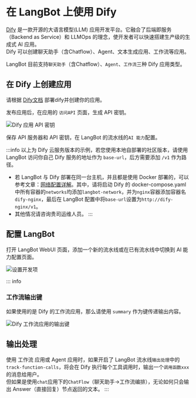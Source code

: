 # 在 LangBot 上使用 Dify

[Dify](https://dify.ai) 是一款开源的大语言模型(LLM) 应用开发平台。它融合了后端即服务（Backend as Service）和 LLMOps 的理念，使开发者可以快速搭建生产级的生成式 AI 应用。  
Dify 可以创建聊天助手（含Chatflow）、Agent、文本生成应用、工作流等应用。

LangBot 目前支持`聊天助手`（含Chatflow）、`Agent`、`工作流`三种 Dify 应用类型。

## 在 Dify 上创建应用

请根据 [Dify文档](https://docs.dify.ai) 部署dify并创建你的应用。  

发布应用后，在应用的 `访问API` 页面，生成 API 密钥。

![Dify 应用 API 密钥](/assets/image/zh/workshop/dify-service-api/dify_sv_api_01.png)

保存 API 服务器和 API 密钥，在 LangBot 的流水线的`AI 能力`配置。

:::info
以上为 Dify 云服务版本的示例，若您使用本地自部署的社区版本，请使用 LangBot 访问你自己 Dify 服务的地址作为 `base-url`，后方需要添加 `/v1` 作为路径。

- 若 LangBot 与 Dify 部署在同一台主机，并且都是使用 Docker 部署的，可以参考文章：[网络配置详解](/zh/workshop/network-details.html#langbot-%E5%92%8C%E6%B6%88%E6%81%AF%E5%B9%B3%E5%8F%B0%E5%9D%87%E8%BF%90%E8%A1%8C%E5%9C%A8-docker-%E5%AE%B9%E5%99%A8%E4%B8%AD)。其中，请将启动 Dify 的 docker-compose.yaml 中所有容器的`networks`均添加`langbot-network`，并为`nginx`容器添加容器名`dify-nginx`，最后在 LangBot 配置中将`base-url`设置为`http://dify-nginx/v1`。
- 其他情况请咨询贵司运维人员。
:::

## 配置 LangBot

打开 LangBot WebUI 页面，添加一个新的流水线或在已有流水线中切换到 AI 能力配置页面。

![设置开发项](/assets/image/zh/deploy/pipelines/dify/dify01.png)

::: info
### 工作流输出键

如果使用的是 Dify 的工作流应用，那么请使用 `summary` 作为键传递输出内容。

![Dify 工作流应用的输出键](/assets/image/zh/workshop/dify-service-api/dify_workflow_output_key.png)

## 输出处理

使用 工作流 应用或 Agent 应用时，如果开启了 LangBot 流水线`输出处理`中的`track-function-calls`，将会在 Dify 执行每个工具调用时，输出一个`调用函数xxx`的消息给用户。  
但如果是使用`chat`应用下的`ChatFlow`（聊天助手->工作流编排），无论如何只会输出 Answer（直接回复）节点返回的文本。
:::
